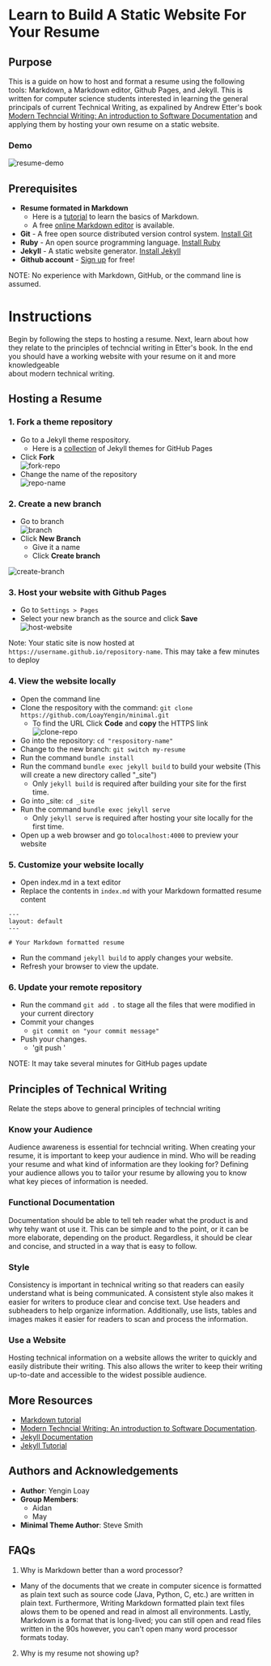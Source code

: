 # Learn to Build A Static Website For Your Resume

## Purpose

This is a guide on how to host and format a resume using the following tools: Markdown, a Markdown 
editor, Github Pages, and Jekyll. This is written for computer science students interested in learning the general 
principals of current Technical Writing, as expalined by Andrew Etter's book [Modern Techncial Writing: An 
introduction to Software Documentation](https://www.amazon.ca/Modern-Technical-Writing-Introduction-Documentation-ebook/dp/B01A2QL9SS) and applying them
by hosting your own resume on a static website.

### Demo
![resume-demo](readme-assets/resume-demo.gif)

## Prerequisites

- **Resume formated in Markdown**
  - Here is a [tutorial](https://www.markdowntutorial.com/) to learn the basics of Markdown.
  - A free [online Markdown editor](https://dillinger.io/) is available. 
- **Git** - A free open source distributed version control system. [Install Git](https://git-scm.com/book/en/v2/Getting-Started-Installing-Git)
- **Ruby** - An open source programming language. [Install Ruby](https://jekyllrb.com/docs/installation/)
- **Jekyll** - A static website generator. [Install Jekyll](https://jekyllrb.com/docs/installation/)
- **Github account** - [Sign up](https://github.com/join) for free!

NOTE: No experience with Markdown, GitHub, or the command line is assumed.

# Instructions
Begin by following the steps to hosting a resume. Next, learn about how they relate to the principles of techncial 
writing in Etter's book. In the end you should have a working website with your resume on it and more knowledgeable  
about modern technical writing.

## Hosting a Resume

### 1. Fork a theme repository
- Go to a Jekyll theme respository.
  - Here is a [collection](https://github.com/pages-themes) of Jekyll themes for GitHub Pages
- Click **Fork**  
![fork-repo](readme-assets/fork-repo.png)
- Change the name of the repository  
![repo-name](readme-assets/repo-name.png)

### 2. Create a new branch
- Go to branch  
![branch](readme-assets/branch.png)
- Click **New Branch**
  - Give it a name
  - Click **Create branch**

![create-branch](readme-assets/create-branch.gif)

### 3. Host your website with Github Pages
- Go to `Settings > Pages`
- Select your new branch as the source and click **Save**   
![host-website](readme-assets/host-website.gif)

Note: Your static site is now hosted at `https://username.github.io/repository-name`. This may take a few minutes to 
  deploy

### 4. View the website locally
- Open the command line 
- Clone the respository with the command: `git clone https://github.com/LoayYengin/minimal.git`
  - To find the URL Click **Code** and **copy** the HTTPS link  
![clone-repo](readme-assets/clone-repo.gif)
- Go into the repository: `cd "respository-name"`
- Change to the new branch: `git switch my-resume`
- Run the command `bundle install`
- Run the command `bundle exec jekyll build` to build your website (This will create a new directory 
  called "_site")
  - Only `jekyll build` is required after building your site for the first time.
- Go into _site: `cd _site`
- Run the command `bundle exec jekyll serve` 
  - Only `jekyll serve` is required after hosting your site locally for the first time.
- Open up a web browser and go to`localhost:4000` to preview your website

### 5. Customize your website locally
- Open index.md in a text editor
- Replace the contents in `index.md` with your Markdown formatted resume content 
```text
---
layout: default
---

# Your Markdown formatted resume
```  
- Run the command `jekyll build` to apply changes your website.
- Refresh your browser to view the update.

### 6. Update your remote repository
- Run the command `git add .` to stage all the files that were modified in your current directory
- Commit your changes
  - `git commit on "your commit message"`
- Push your changes.
  - 'git push '
  
NOTE: It may take several minutes for GitHub pages update

## Principles of Technical Writing

Relate the steps above to general principles of techncial writing

### Know your Audience

Audience awareness is essential for techncial writing. When creating your resume, it is important to keep your 
audience in mind. Who will be reading your resume and what kind of information are they looking for? Defining your 
audience allows you to tailor your resume by allowing you to know what key pieces of information is needed.

### Functional Documentation

Documentation should be able to tell teh reader what the product is and why tehy want ot use it. This can be simple 
and to the point, or it can be more elaborate, depending on the product. Regardless, it should be clear and concise, 
and structed in a way that is easy to follow.

### Style

Consistency is important in technical writing so that readers can easily understand what is being communicated. A 
consistent style also makes it easier for writers to produce clear and concise text. Use headers and subheaders to 
help organize information. Additionally, use lists, tables and images makes it easier for readers to scan and 
process the information.

### Use a Website

Hosting technical information on a website allows the writer to quickly and easily distribute their writing. This 
also allows the writer to keep their writing up-to-date and accessible to the widest possible audience.


## More Resources
- [Markdown tutorial](https://www.markdowntutorial.com/)
- [Modern Techncial Writing: An introduction to Software Documentation](https://www.amazon.ca/Modern-Technical-Writing-Introduction-Documentation-ebook/dp/B01A2QL9SS).
- [Jekyll Documentation](https://jekyllrb.com/docs/)
- [Jekyll Tutorial](https://www.mikedane.com/static-site-generators/jekyll/)

## Authors and Acknowledgements

- **Author**: Yengin Loay
- **Group Members**: 
  - Aidan
  - May
- **Minimal Theme Author**: Steve Smith

## FAQs

1. Why is Markdown better than a word processor?
- Many of the documents that we create in computer sicence is formatted as plain text such as source code (Java, 
  Python, C, etc.) are written in plain text. Furthermore, Writing Markdown formatted plain text files alows them to be opened 
  and read in almost all environments. Lastly, Markdown is a format that is long-lived; you can still open 
  and read files written in the 90s however, you can't open many word processor formats today. 
2. Why is my resume not showing up?